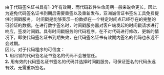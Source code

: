 由于代码签名证书具有1-3年有效期，而代码软件生命周期一般来说会更长，因此为避免代码签名证书到期后需要重签以及重新发布，亚洲诚信证书签名工具免费提供时间戳服务。
时间戳是能够表示一份数据在一个特定时间点已经存在的完整的可验证的数据。在进行数字签名时，时间戳服务器对客户端发起的时间戳请求进行响应，签发时间戳。具有时间戳服务的代码程序，在不对代码进行修改、更新的情况下，即使代码签名证书到期失效，在代码签名证书有效期内签名的代码也永远不会过期。  
因此，对于代码程序的可信度：  
**1.** 用吊销的代码签名证书签名的代码不会被信任。  
**2.** 用有效的代码签名证书签名的代码并选择时间戳服务，可保证签名的代码永远有效，无需重新签名。

